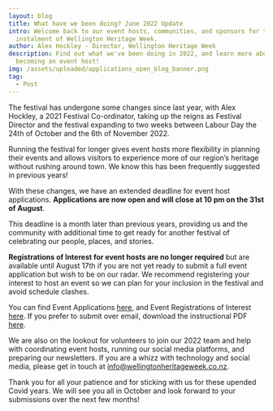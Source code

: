 ```yaml
---
layout: blog
title: What have we been doing? June 2022 Update
intro: Welcome back to our event hosts, communities, and sponsors for the sixth
  instalment of Wellington Heritage Week.
author: Alex Hockley - Director, Wellington Heritage Week
description: Find out what we've been doing in 2022, and learn more about
  becoming an event host!
img: /assets/uploaded/applications_open_blog_banner.png
tag:
  - Post
---
```

The festival has undergone some changes since last year, with Alex Hockley, a 2021 Festival Co-ordinator, taking up the reigns as Festival Director and the festival expanding to two weeks between Labour Day the 24th of October and the 6th of November 2022.

Running the festival for longer gives event hosts more flexibility in planning their events and allows visitors to experience more of our region’s heritage without rushing around town. We know this has been frequently suggested in previous years!

With these changes, we have an extended deadline for event host applications. **Applications are now open and will close at 10 pm on the 31st of August**.

This deadline is a month later than previous years, providing us and the community with additional time to get ready for another festival of celebrating our people, places, and stories.

**Registrations of Interest for event hosts are no longer required** but are available until August 17th if you are not yet ready to submit a full event application but wish to be on our radar. We recommend registering your interest to host an event so we can plan for your inclusion in the festival and avoid schedule clashes.

You can find Event Applications [here](/form/2022-event-host-application-form/), and Event Registrations of Interest [here](/form/2022-event-host-registration-form/). If you prefer to submit over email, download the instructional PDF [here](/assets/uploaded/wellington-heritage-week-event-host-information-2022.pdf).

We are also on the lookout for volunteers to join our 2022 team and help with coordinating event hosts, running our social media platforms, and preparing our newsletters. If you are a whizz with technology and social media, please get in touch at [info@wellingtonheritageweek.co.nz](mailto:info@wellingtonheritageweek.co.nz).

Thank you for all your patience and for sticking with us for these upended Covid years. We will see you all in October and look forward to your submissions over the next few months!